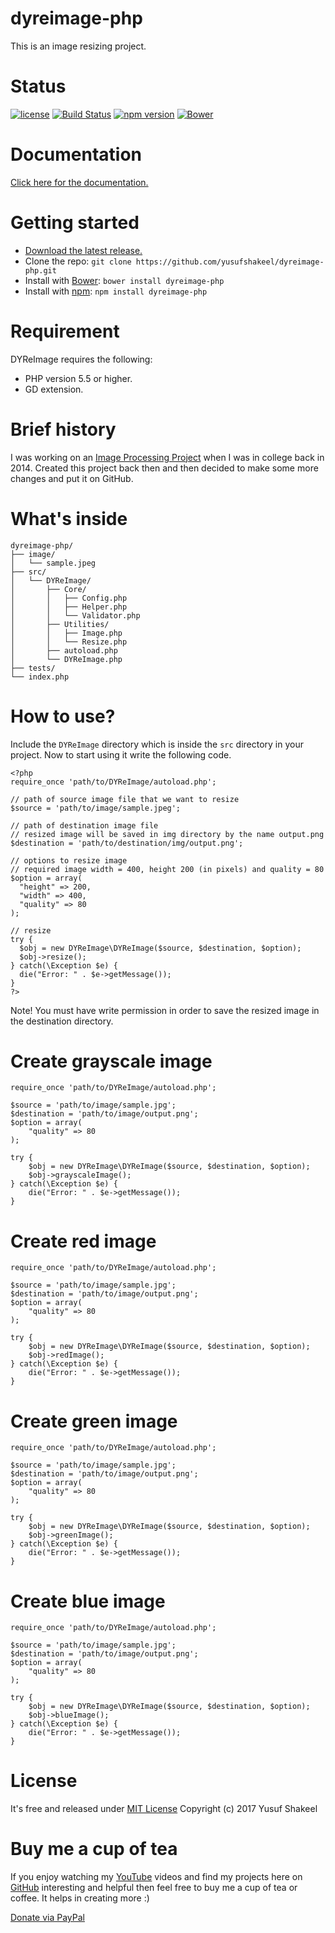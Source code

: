 # dyreimage-php
This is an image resizing project.

# Status

[![license](https://img.shields.io/badge/license-MIT-blue.svg)](https://github.com/yusufshakeel/dyreimage-php)
[![Build Status](https://travis-ci.org/yusufshakeel/dyreimage-php.svg?branch=master)](https://travis-ci.org/yusufshakeel/dyreimage-php)
[![npm version](https://img.shields.io/badge/npm-1.1.0-blue.svg)](https://www.npmjs.com/package/dyreimage-php)
[![Bower](https://img.shields.io/badge/bower-1.1.0-blue.svg)](https://bower.io/search/?q=dyreimage-php)

# Documentation
[Click here for the documentation.](https://www.dyclassroom.com/dyreimage-php/getting-started)

# Getting started
- [Download the latest release.](https://github.com/yusufshakeel/dyreimage-php/releases)
- Clone the repo: `git clone https://github.com/yusufshakeel/dyreimage-php.git`
- Install with [Bower](https://bower.io): `bower install dyreimage-php`
- Install with [npm](https://www.npmjs.com): `npm install dyreimage-php`

# Requirement
DYReImage requires the following:
* PHP version 5.5 or higher.
* GD extension.

# Brief history
I was working on an [Image Processing Project](https://github.com/yusufshakeel/Java-Image-Processing-Project) when I was in college back in 2014. Created this project back then and then decided to make some more changes and put it on GitHub.

# What's inside
```
dyreimage-php/
├── image/
│   └── sample.jpeg
├── src/
│   └── DYReImage/
│       ├── Core/
│       │   ├── Config.php
│       │   ├── Helper.php
│       │   └── Validator.php
│       ├── Utilities/
│       │   ├── Image.php
│       │   └── Resize.php
│       ├── autoload.php
│       └── DYReImage.php
├── tests/
└── index.php
```

# How to use?
Include the ```DYReImage``` directory which is inside the ```src``` directory in your project. Now to start using it write the following code.

```
<?php
require_once 'path/to/DYReImage/autoload.php';

// path of source image file that we want to resize
$source = 'path/to/image/sample.jpeg';

// path of destination image file
// resized image will be saved in img directory by the name output.png
$destination = 'path/to/destination/img/output.png';

// options to resize image
// required image width = 400, height 200 (in pixels) and quality = 80
$option = array(
  "height" => 200,
  "width" => 400,
  "quality" => 80
);

// resize
try {
  $obj = new DYReImage\DYReImage($source, $destination, $option);
  $obj->resize();
} catch(\Exception $e) {
  die("Error: " . $e->getMessage());
}
?>
```
Note! You must have write permission in order to save the resized image in the destination directory.


# Create grayscale image
```
require_once 'path/to/DYReImage/autoload.php';

$source = 'path/to/image/sample.jpg';
$destination = 'path/to/image/output.png';
$option = array(
	"quality" => 80
);

try {
	$obj = new DYReImage\DYReImage($source, $destination, $option);
	$obj->grayscaleImage();
} catch(\Exception $e) {
	die("Error: " . $e->getMessage());
}
```


# Create red image
```
require_once 'path/to/DYReImage/autoload.php';

$source = 'path/to/image/sample.jpg';
$destination = 'path/to/image/output.png';
$option = array(
	"quality" => 80
);

try {
	$obj = new DYReImage\DYReImage($source, $destination, $option);
	$obj->redImage();
} catch(\Exception $e) {
	die("Error: " . $e->getMessage());
}
```


# Create green image
```
require_once 'path/to/DYReImage/autoload.php';

$source = 'path/to/image/sample.jpg';
$destination = 'path/to/image/output.png';
$option = array(
	"quality" => 80
);

try {
	$obj = new DYReImage\DYReImage($source, $destination, $option);
	$obj->greenImage();
} catch(\Exception $e) {
	die("Error: " . $e->getMessage());
}
```


# Create blue image
```
require_once 'path/to/DYReImage/autoload.php';

$source = 'path/to/image/sample.jpg';
$destination = 'path/to/image/output.png';
$option = array(
	"quality" => 80
);

try {
	$obj = new DYReImage\DYReImage($source, $destination, $option);
	$obj->blueImage();
} catch(\Exception $e) {
	die("Error: " . $e->getMessage());
}
```


# License

It's free and released under [MIT License](https://github.com/yusufshakeel/dyreimage-php/blob/master/LICENSE)
Copyright (c) 2017 Yusuf Shakeel

# Buy me a cup of tea

If you enjoy watching my [YouTube](https://www.youtube.com/yusufshakeel) videos and find my projects here on [GitHub](https://github.com/yusufshakeel) interesting and helpful then feel free to buy me a cup of tea or coffee. It helps in creating more :)

[Donate via PayPal](https://paypal.me/yusufshakeel)
